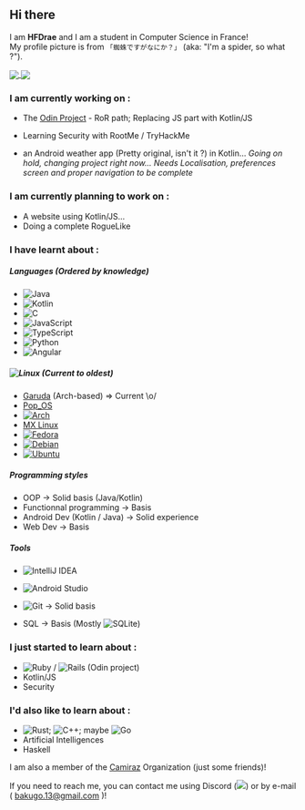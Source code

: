 ## Hi there
I am **HFDrae** and I am a student in Computer Science in France!  
My profile picture is from `「蜘蛛ですがなにか？」` (aka: "I'm a spider, so what ?"). 

<a href="https://github-readme-stats.vercel.app/api?username=HFDrae&show_icons=true&theme=tokyonight">
  <img align="center" src="https://github-readme-stats.vercel.app/api?username=HFDrae&show_icons=true&theme=tokyonight" />
</a>
<a href="https://github-readme-stats.vercel.app/api/top-langs/?username=HFDrae&layout=compact&count_private=true&theme=tokyonight">
  <img align="center" src="https://github-readme-stats.vercel.app/api/top-langs/?username=HFDrae&layout=compact&count_private=true&theme=tokyonight" />
</a>

### I am currently working on :
- The [Odin Project](https://www.theodinproject.com/) - RoR path; Replacing JS part with Kotlin/JS
- Learning Security with RootMe / TryHackMe

- an Android weather app (Pretty original, isn't it ?) in Kotlin... *Going on hold, changing project right now... Needs Localisation, preferences screen and proper navigation to be complete*

### I am currently planning to work on :
- A website using Kotlin/JS... 
- Doing a complete RogueLike


### I have learnt about :

##### Languages (Ordered by knowledge)

- ![Java](https://img.shields.io/badge/java-%23ED8B00.svg?style=for-the-badge&logo=java&logoColor=white) 
- ![Kotlin](https://img.shields.io/badge/kt-%230095D5.svg?style=for-the-badge&logo=kotlin&logoColor=white)
- ![C](https://img.shields.io/badge/c-%2300599C.svg?style=for-the-badge&logo=c&logoColor=white) 
- ![JavaScript](https://img.shields.io/badge/js-%23323330.svg?style=for-the-badge&logo=javascript&logoColor=%23F7DF1E)
- ![TypeScript](https://img.shields.io/badge/ts-%23007ACC.svg?style=for-the-badge&logo=typescript&logoColor=white)
- ![Python](https://img.shields.io/badge/py-3670A0?style=for-the-badge&logo=python&logoColor=ffdd54)
- ![Angular](https://img.shields.io/badge/angular-%23DD0031.svg?style=for-the-badge&logo=angular&logoColor=white)

##### ![Linux](https://img.shields.io/badge/Linux-FCC624?style=for-the-badge&logo=linux&logoColor=black) (Current to oldest)

-  [Garuda](https://garudalinux.org/) (Arch-based) => Current \o/
-  [Pop_OS](https://pop.system76.com/)
-  [![Arch](https://img.shields.io/badge/Arch-1793D1?logo=arch-linux&logoColor=fff&style=for-the-badge)](https://archlinux.org/)
-  [MX Linux](https://mxlinux.org/)
-  [![Fedora](https://img.shields.io/badge/Fedora-294172?style=for-the-badge&logo=fedora&logoColor=white)](https://getfedora.org/)
-  [![Debian](https://img.shields.io/badge/Debian-D70A53?style=for-the-badge&logo=debian&logoColor=white)](https://www.debian.org/)
-  [![Ubuntu](https://img.shields.io/badge/Ubuntu-E95420?style=for-the-badge&logo=ubuntu&logoColor=white)](https://ubuntu.com/)


##### Programming styles

- OOP -> Solid basis (Java/Kotlin)
- Functionnal programming -> Basis
- Android Dev (Kotlin / Java) -> Solid experience
- Web Dev -> Basis 


##### Tools

- ![IntelliJ IDEA](https://img.shields.io/badge/IntelliJIDEA-000000.svg?style=for-the-badge&logo=intellij-idea&logoColor=white)
- ![Android Studio](https://img.shields.io/badge/Android%20Studio-3DDC84.svg?style=for-the-badge&logo=android-studio&logoColor=white)
- ![Git](https://img.shields.io/badge/git-%23F05033.svg?style=for-the-badge&logo=git&logoColor=white) -> Solid basis


- SQL -> Basis (Mostly ![SQLite](https://img.shields.io/badge/sqlite-%2307405e.svg?style=for-the-badge&logo=sqlite&logoColor=white))



### I just started to learn about :
- ![Ruby](https://img.shields.io/badge/ruby-%23CC342D.svg?style=for-the-badge&logo=ruby&logoColor=white) / ![Rails](https://img.shields.io/badge/rails-%23CC0000.svg?style=for-the-badge&logo=ruby-on-rails&logoColor=white)
 (Odin project)
- Kotlin/JS
- Security

### I'd also like to learn about :
- ![Rust](https://img.shields.io/badge/rust-%23000000.svg?style=for-the-badge&logo=rust&logoColor=white); ![C++](https://img.shields.io/badge/c++-%2300599C.svg?style=for-the-badge&logo=c%2B%2B&logoColor=white); maybe ![Go](https://img.shields.io/badge/go-%2300ADD8.svg?style=for-the-badge&logo=go&logoColor=white)
- Artificial Intelligences
- Haskell

I am also a member of the [Camiraz](https://github.com/Camiraz) Organization (just some friends)!

If you need to reach me, you can contact me using Discord (![](https://badgen.net/badge/Discord/Dra%23%35092?icon=discord&color=purple)) or by e-mail ( bakugo.13@gmail.com )!
